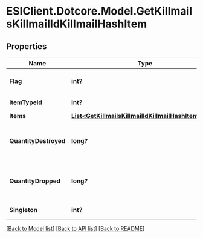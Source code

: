 # ESIClient.Dotcore.Model.GetKillmailsKillmailIdKillmailHashItem
## Properties

Name | Type | Description | Notes
------------ | ------------- | ------------- | -------------
**Flag** | **int?** | Flag for the location of the item  | 
**ItemTypeId** | **int?** | item_type_id integer | 
**Items** | [**List&lt;GetKillmailsKillmailIdKillmailHashItemsItem&gt;**](GetKillmailsKillmailIdKillmailHashItemsItem.md) | items array | [optional] 
**QuantityDestroyed** | **long?** | How many of the item were destroyed if any  | [optional] 
**QuantityDropped** | **long?** | How many of the item were dropped if any  | [optional] 
**Singleton** | **int?** | singleton integer | 

[[Back to Model list]](../README.md#documentation-for-models) [[Back to API list]](../README.md#documentation-for-api-endpoints) [[Back to README]](../README.md)

